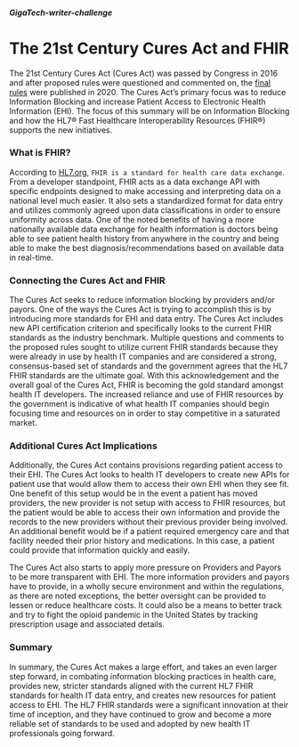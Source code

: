 ##### GigaTech-writer-challenge

# The 21st Century Cures Act and FHIR

The 21st Century Cures Act (Cures Act) was passed by Congress in 2016 and after proposed rules were questioned and commented on, the [final rules](https://www.healthit.gov/curesrule/) were published in 2020.  The Cures Act’s primary focus was to reduce Information Blocking and increase Patient Access to Electronic Health Information (EHI).  The focus of this summary will be on Information Blocking and how the HL7® Fast Healthcare Interoperability Resources (FHIR®) supports the new initiatives.

### What is FHIR?
According to [HL7.org](https://hl7.org/fhir/), `FHIR is a standard for health care data exchange`.  From a developer standpoint, FHIR acts as a data exchange API with specific endpoints designed to make accessing and interpreting data on a national level much easier.  It also sets a standardized format for data entry and utilizes commonly agreed upon data classifications in order to ensure uniformity across data.  One of the noted benefits of having a more nationally available data exchange for health information is doctors being able to see patient health history from anywhere in the country and being able to make the best diagnosis/recommendations based on available data in real-time.

### Connecting the Cures Act and FHIR
The Cures Act seeks to reduce information blocking by providers and/or payors.  One of the ways the Cures Act is trying to accomplish this is by introducing more standards for EHI and data entry.  The Cures Act includes new API certification criterion and specifically looks to the current FHIR standards as the industry benchmark.  Multiple questions and comments to the proposed rules sought to utilize current FHIR standards because they were already in use by health IT companies and are considered a strong, consensus-based set of standards and the government agrees that the HL7 FHIR standards are the ultimate goal.  With this acknowledgement and the overall goal of the Cures Act, FHIR is becoming the gold standard amongst health IT developers. The increased reliance and use of FHIR resources by the government is indicative of what health IT companies should begin focusing time and resources on in order to stay competitive in a saturated market.

### Additional Cures Act Implications
Additionally, the Cures Act contains provisions regarding patient access to their EHI.  The Cures Act looks to health IT developers to create new APIs for patient use that would allow them to access their own EHI when they see fit.  One benefit of this setup would be in the event a patient has moved providers, the new provider is not setup with access to FHIR resources, but the patient would be able to access their own information and provide the records to the new providers without their previous provider being involved.  An additional benefit would be if a patient required emergency care and that facility needed their prior history and medications.  In this case, a patient could provide that information quickly and easily.

The Cures Act also starts to apply more pressure on Providers and Payors to be more transparent with EHI.  The more information providers and payors have to provide, in a wholly secure environment and within the regulations, as there are noted exceptions, the better oversight can be provided to lessen or reduce healthcare costs.  It could also be a means to better track and try to fight the opioid pandemic in the United States by tracking prescription usage and associated details.

### Summary
In summary, the Cures Act makes a large effort, and takes an even larger step forward, in combating information blocking practices in health care, provides new, stricter standards aligned with the current HL7 FHIR standards for health IT data entry, and creates new resources for patient access to EHI.  The HL7 FHIR standards were a significant innovation at their time of inception, and they have continued to grow and become a more reliable set of standards to be used and adopted by new health IT professionals going forward.
